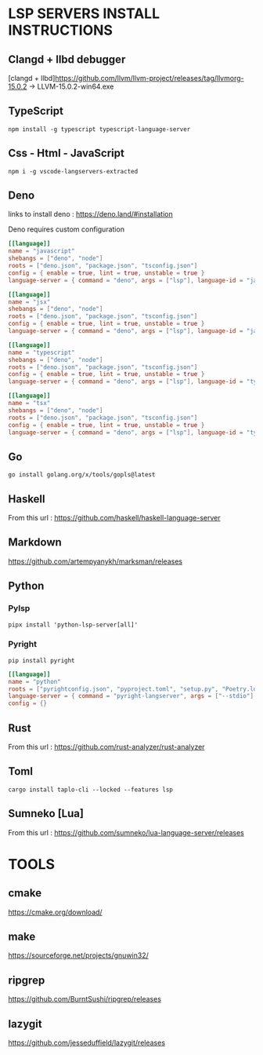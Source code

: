 # LSP SERVERS INSTALL INSTRUCTIONS

## Clangd + llbd debugger

[clangd + llbd]https://github.com/llvm/llvm-project/releases/tag/llvmorg-15.0.2
-> LLVM-15.0.2-win64.exe

## TypeScript

```console
npm install -g typescript typescript-language-server
```

## Css - Html - JavaScript

```console
npm i -g vscode-langservers-extracted
```

## Deno

links to install deno : https://deno.land/#installation

Deno requires custom configuration

```toml
[[language]]
name = "javascript"
shebangs = ["deno", "node"]
roots = ["deno.json", "package.json", "tsconfig.json"]
config = { enable = true, lint = true, unstable = true }
language-server = { command = "deno", args = ["lsp"], language-id = "javascript" }

[[language]]
name = "jsx"
shebangs = ["deno", "node"]
roots = ["deno.json", "package.json", "tsconfig.json"]
config = { enable = true, lint = true, unstable = true }
language-server = { command = "deno", args = ["lsp"], language-id = "javascriptreact" }

[[language]]
name = "typescript"
shebangs = ["deno", "node"]
roots = ["deno.json", "package.json", "tsconfig.json"]
config = { enable = true, lint = true, unstable = true }
language-server = { command = "deno", args = ["lsp"], language-id = "typescript" }

[[language]]
name = "tsx"
shebangs = ["deno", "node"]
roots = ["deno.json", "package.json", "tsconfig.json"]
config = { enable = true, lint = true, unstable = true }
language-server = { command = "deno", args = ["lsp"], language-id = "typescriptreact" }
```

## Go

```console
go install golang.org/x/tools/gopls@latest
```

## Haskell

From this url : https://github.com/haskell/haskell-language-server

## Markdown

https://github.com/artempyanykh/marksman/releases

## Python

### Pylsp

```console
pipx install 'python-lsp-server[all]'
```

### Pyright

```console
pip install pyright
```

```toml
[[language]]
name = "python"
roots = ["pyrightconfig.json", "pyproject.toml", "setup.py", "Poetry.lock", "."]
language-server = { command = "pyright-langserver", args = ["--stdio"] }
config = {}
```

## Rust

From this url : https://github.com/rust-analyzer/rust-analyzer

## Toml

```console
cargo install taplo-cli --locked --features lsp
```

## Sumneko [Lua]

From this url : https://github.com/sumneko/lua-language-server/releases

# TOOLS

## cmake
https://cmake.org/download/

## make
https://sourceforge.net/projects/gnuwin32/

## ripgrep
https://github.com/BurntSushi/ripgrep/releases

## lazygit
https://github.com/jesseduffield/lazygit/releases
